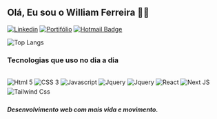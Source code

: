 ## Olá, Eu sou o William Ferreira 👋🏻

[![Linkedin](https://img.shields.io/badge/-LinkedIn-blue?style=flat-square&logo=Linkedin&logoColor=white)](https://www.linkedin.com/in/william-ferreira-1b5676121/)
[![Portifólio](https://img.shields.io/badge/wfdevmotion-^-blue.svg)](https://wfdevmotion.com.br/)
[![Hotmail Badge](https://img.shields.io/badge/-Hotmail-0078D4?style=flat-square&logo=microsoft-outlook&logoColor=white&link=mailto:wfs19@live.com)](mailto:wfs19@live.com)

![Top Langs](https://github-readme-stats.vercel.app/api/top-langs/?username=willfs19&layout=compact&theme=tokyonight)

### Tecnologias que uso no dia a dia

<div style="display: inline_block"><br/>
    <img style="margin-bottom: 5px" align="center" alt="Html 5" src="https://img.shields.io/badge/HTML5-E34F26?style=for-the-badge&logo=html5&logoColor=white"> 
    <img style="margin-bottom: 5px" align="center" alt="CSS 3" src="https://img.shields.io/badge/CSS3-1572B6?style=for-the-badge&logo=css3&logoColor=white">
    <img style="margin-bottom: 5px" align="center" alt="Javascript" src="https://img.shields.io/badge/JavaScript-F7DF1E?style=for-the-badge&logo=javascript&logoColor=black">
    <img style="margin-bottom: 5px" align="center" alt="Jquery" src="https://img.shields.io/badge/jQuery-0769AD?style=for-the-badge&logo=jquery&logoColor=white">
    <img style="margin-bottom: 5px" align="center" alt="Jquery" src="https://img.shields.io/badge/Bootstrap-563D7C?style=for-the-badge&logo=bootstrap&logoColor=white">
    <img style="margin-bottom: 5px" align="center" alt="React" src="https://img.shields.io/badge/React-20232A?style=for-the-badge&logo=react&logoColor=61DAFB">
    <img style="margin-bottom: 5px" align="center" alt="Next JS" src="https://img.shields.io/badge/Next-black?style=for-the-badge&logo=next.js&logoColor=white">
    <img style="margin-bottom: 5px" align="center" alt="Tailwind Css" src="https://img.shields.io/badge/Tailwind_CSS-38B2AC?style=for-the-badge&logo=tailwind-css&logoColor=white">
</div>

##### Desenvolvimento web com mais vida e movimento.
